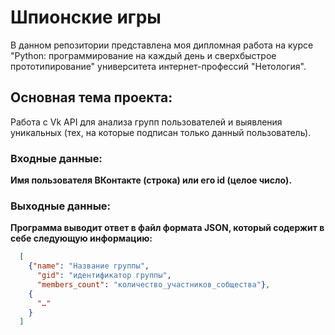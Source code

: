 # Шпионские игры

В данном репозитории представлена моя дипломная работа на курсе "Python: программирование на каждый день и сверхбыстрое прототипирование" университета интернет-профессий "Нетология". 

<h2> Основная тема проекта: </h2> Работа с Vk API для анализа групп пользователей и выявления уникальных (тех, на которые подписан только данный пользователь).

<h3> Входные данные: </h3> <b> Имя пользователя ВКонтакте (строка) или его id (целое число). </b>
<h3> Выходные данные: </h3> <b> Программа выводит ответ в файл формата JSON, который содержит в себе следующую информацию: </b>

```json
  [
    {"name": "Название группы",  
      "gid": "идентификатор группы", 
      "members_count": "количество_участников_собщества"},
    {
      "…" 
    }
  ]
 ```
  
